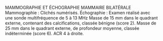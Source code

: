 MAMMOGRAPHIE ET ÉCHOGRAPHIE MAMMAIRE BILATÉRALE
Mammographie : Clichés numérisés.
Échographie : Examen réalisé avec une sonde multifréquence de 5 à 13 MHz
Masse de 15 mm dans le quadrant externe, contenant des calcifications, classée bénigne (score 2).
Masse de 25 mm dans le quadrant externe, de profondeur moyenne, classée indéterminée (score 6).
ACR 4 à droite.
